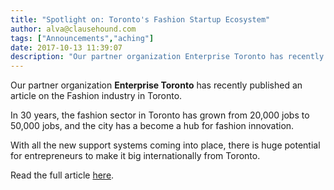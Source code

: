 ```yaml
---
title: "Spotlight on: Toronto's Fashion Startup Ecosystem"
author: alva@clausehound.com
tags: ["Announcements","aching"]
date: 2017-10-13 11:39:07
description: "Our partner organization Enterprise Toronto has recently published an article on the Fashion industry in Toronto."
---
```




Our partner organization **Enterprise Toronto** has recently published an article on the Fashion industry in Toronto.

In 30 years, the fashion sector in Toronto has grown from 20,000 jobs to 50,000 jobs, and the city has a become a hub for fashion innovation.

With all the new support systems coming into place, there is huge potential for entrepreneurs to make it big internationally from Toronto.

Read the full article [here](http://startupheretoronto.com/type/profiles/spotlight-torontos-fashion-startup-ecosystem/).
